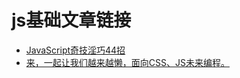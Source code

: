 # js基础文章链接

* [JavaScript奇技淫巧44招](http://forums.fami2u.com/t/javascript-44/77)
* [来，一起让我们越来越懒，面向CSS、JS未来编程。](http://www.cnblogs.com/pssp/p/5903924.html)